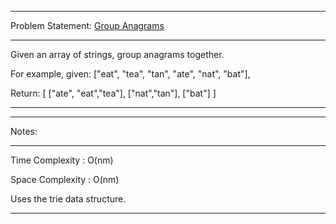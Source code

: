 ******************************************************************************
Problem Statement: [Group Anagrams](https://leetcode.com/problems/anagrams/)
******************************************************************************
Given an array of strings, group anagrams together. 

For example, given: ["eat", "tea", "tan", "ate", "nat", "bat"], 

Return: 
[
  ["ate", "eat","tea"],
  ["nat","tan"],
  ["bat"]
]

******************************************************************************

******************************************************************************
Notes: 
******************************************************************************
Time Complexity : O(nm)

Space Complexity : O(nm)

Uses the trie data structure.
******************************************************************************